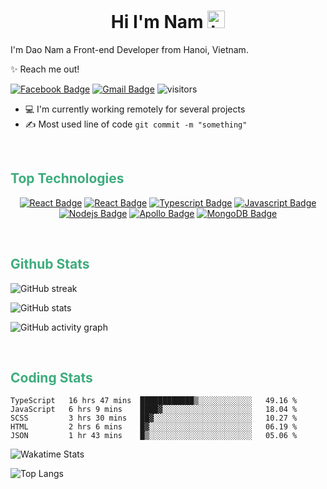 <h1 align="center">Hi I'm Nam <img src="https://user-images.githubusercontent.com/1303154/88677602-1635ba80-d120-11ea-84d8-d263ba5fc3c0.gif" width="28px" alt="hi"></h1>

I'm Dao Nam a Front-end Developer from Hanoi, Vietnam.

✨ Reach me out!

[![Facebook Badge](https://img.shields.io/badge/-namee2810-14A0F9?style=flat-square&labelColor=14A0F9&logo=facebook&logoColor=white)](https://www.facebook.com/namee2810/)
[![Gmail Badge](https://img.shields.io/badge/-dvn281002-EA4335?style=flat-square&labelColor=EA4335&logo=gmail&logoColor=white)](mailto:dvn281002@gmail.com)
![visitors](https://visitor-badge.glitch.me/badge?page_id=Namee2810.Namee2810)

- 💻 I'm currently working remotely for several projects
- ✍️ Most used line of code `git commit -m "something"`

<br/>

<h2 style="color: #3EAC7D;">Top Technologies</h2>

<div align="center">

[![React Badge](https://img.shields.io/badge/-Next.JS-000?style=for-the-badge&labelColor=000&logo=next.js&logoColor=fff)](#)
[![React Badge](https://img.shields.io/badge/-React-61DBFB?style=for-the-badge&labelColor=000&logo=react&logoColor=61DBFB)](#)
[![Typescript Badge](https://img.shields.io/badge/-Typescript-3178C6?style=for-the-badge&labelColor=000&logo=typescript&logoColor=3178C6)](#)
[![Javascript Badge](https://img.shields.io/badge/-Javascript-F7DF1E?style=for-the-badge&labelColor=000&logo=javascript&logoColor=F7DF1E)](#)
[![Nodejs Badge](https://img.shields.io/badge/-Node.JS-339933?style=for-the-badge&labelColor=000&logo=node.js&logoColor=339933)](#)
[![Apollo Badge](https://img.shields.io/badge/-Apollo--GraphQL-311C87?style=for-the-badge&labelColor=000&logo=apollographql&logoColor=311C87)](#)
[![MongoDB Badge](https://img.shields.io/badge/-MongoDB-47A248?style=for-the-badge&labelColor=000&logo=mongodb&logoColor=47A248)](#)

</div>

<br/>
<h2 style="color: #3EAC7D;">Github Stats</h2>

<p>
<img src="https://github-readme-streak-stats.herokuapp.com/?user=Namee2810&theme=vue-dark" alt="GitHub streak"/>
<p>

<p>
<img src="https://github-readme-stats.vercel.app/api?username=Namee2810&show_icons=true&theme=vue-dark" alt="GitHub stats"/>
<p>

<p>
<img src="https://activity-graph.herokuapp.com/graph?username=Namee2810&bg_color=273849&line=fff&color=3EAC7D&point=3EAC7D" alt="GitHub activity graph"/>
<p>

<br/>
<h2 style="color: #3EAC7D;">Coding Stats</h2>

<!--START_SECTION:waka-->
```text
TypeScript   16 hrs 47 mins  ████████████▒░░░░░░░░░░░░   49.16 % 
JavaScript   6 hrs 9 mins    ████▓░░░░░░░░░░░░░░░░░░░░   18.04 % 
SCSS         3 hrs 30 mins   ██▓░░░░░░░░░░░░░░░░░░░░░░   10.27 % 
HTML         2 hrs 6 mins    █▓░░░░░░░░░░░░░░░░░░░░░░░   06.19 % 
JSON         1 hr 43 mins    █▒░░░░░░░░░░░░░░░░░░░░░░░   05.06 % 
```
<!--END_SECTION:waka-->

<p>
<img src="https://github-readme-stats.vercel.app/api/wakatime?username=Namee2810&theme=vue-dark" alt="Wakatime Stats"/>
<p>

<p>
<img  src="https://github-readme-stats.vercel.app/api/top-langs/?username=Namee2810&theme=vue-dark&langs_count=10&layout=compact" alt="Top Langs"/>
<p>
